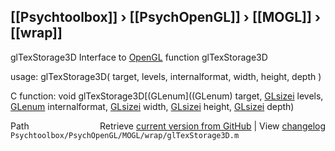 ## [[Psychtoolbox]] &#8250; [[PsychOpenGL]] &#8250; [[MOGL]] &#8250; [[wrap]]

glTexStorage3D  Interface to [OpenGL](OpenGL) function glTexStorage3D  
  
usage:  glTexStorage3D( target, levels, internalformat, width, height, depth )  
  
C function:  void glTexStorage3D[(GLenum]((GLenum) target, [GLsizei](GLsizei) levels, [GLenum](GLenum) internalformat, [GLsizei](GLsizei) width, [GLsizei](GLsizei) height, [GLsizei](GLsizei) depth)  




<div class="code_header" style="text-align:right;">
  <span style="float:left;">Path&nbsp;&nbsp;</span> <span class="counter">Retrieve <a href=
  "https://raw.github.com/Psychtoolbox-3/Psychtoolbox-3/beta/Psychtoolbox/PsychOpenGL/MOGL/wrap/glTexStorage3D.m">current version from GitHub</a> | View <a href=
  "https://github.com/Psychtoolbox-3/Psychtoolbox-3/commits/beta/Psychtoolbox/PsychOpenGL/MOGL/wrap/glTexStorage3D.m">changelog</a></span>
</div>
<div class="code">
  <code>Psychtoolbox/PsychOpenGL/MOGL/wrap/glTexStorage3D.m</code>
</div>

